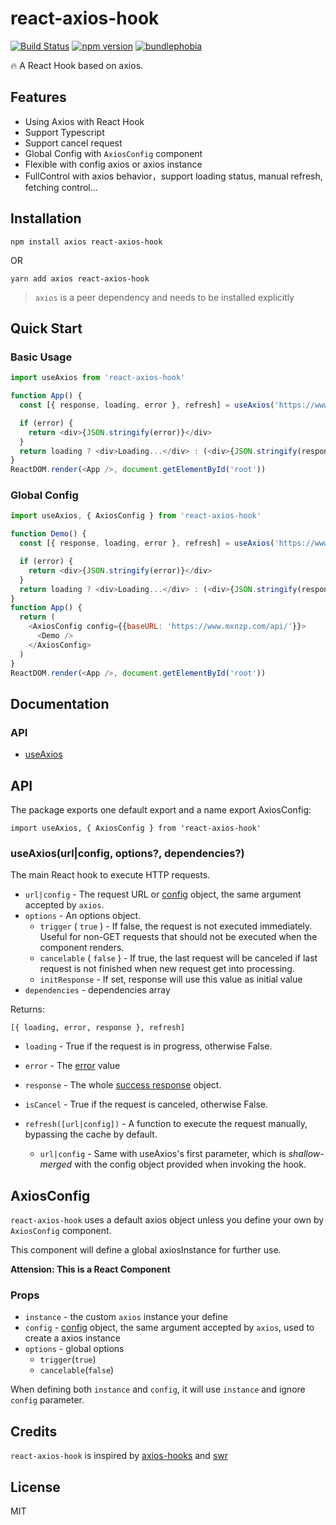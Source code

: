 # react-axios-hook

[![Build Status](https://travis-ci.org/nullptru/react-axios-hook.svg?branch=master)](https://travis-ci.org/nullptru/react-axios-hook)
[![npm version](https://badge.fury.io/js/react-axios-hook.svg)](https://badge.fury.io/js/react-axios-hook)
[![bundlephobia](https://badgen.net/bundlephobia/minzip/react-axios-hook)](https://bundlephobia.com/result?p=react-axios-hook)

:fire: A React Hook based on axios.

## Features

- Using Axios with React Hook
- Support Typescript
- Support cancel request
- Global Config with `AxiosConfig` component
- Flexible with config axios or axios instance
- FullControl with axios behavior，support loading status, manual refresh, fetching control...

## Installation

`npm install axios react-axios-hook`

OR

`yarn add axios react-axios-hook`

> `axios` is a peer dependency and needs to be installed explicitly

## Quick Start

### Basic Usage

```javascript
import useAxios from 'react-axios-hook'

function App() {
  const [{ response, loading, error }, refresh] = useAxios('https://www.mxnzp.com/api/holiday/single/20181121', [])

  if (error) {
    return <div>{JSON.stringify(error)}</div>
  }
  return loading ? <div>Loading...</div> : (<div>{JSON.stringify(response)}</div>)
}
ReactDOM.render(<App />, document.getElementById('root'))
```

### Global Config

```javascript
import useAxios, { AxiosConfig } from 'react-axios-hook'

function Demo() {
  const [{ response, loading, error }, refresh] = useAxios('https://www.mxnzp.com/api/holiday/single/20181121')

  if (error) {
    return <div>{JSON.stringify(error)}</div>
  }
  return loading ? <div>Loading...</div> : (<div>{JSON.stringify(response)}</div>)
}
function App() {
  return (
    <AxiosConfig config={{baseURL: 'https://www.mxnzp.com/api/'}}>
      <Demo />
    </AxiosConfig>
  )
}
ReactDOM.render(<App />, document.getElementById('root'))
```

## Documentation

### API

- [useAxios](#useaxiosurlconfig-options)

## API

The package exports one default export and a name export AxiosConfig:

`import useAxios, { AxiosConfig } from 'react-axios-hook'`

### useAxios(url|config, options?, dependencies?)

The main React hook to execute HTTP requests.

- `url|config` - The request URL or [config](https://github.com/axios/axios#request-config) object, the same argument accepted by `axios`.
- `options` - An options object.
  - `trigger` ( `true` ) - If false, the request is not executed immediately. Useful for non-GET requests that should not be executed when the component renders.
  - `cancelable` ( `false` ) - If true, the last request will be canceled if last request is not finished when new request get into processing.
  - `initResponse` - If set, response will use this value as initial value
- `dependencies` - dependencies array

Returns:

`[{ loading, error, response }, refresh]`

- `loading` - True if the request is in progress, otherwise False.
- `error` - The [error](https://github.com/axios/.axios#handling-errors) value
- `response` - The whole [success response](https://github.com/axios/axios#response-schema) object.
- `isCancel` - True if the request is canceled, otherwise False.

- `refresh([url|config])` - A function to execute the request manually, bypassing the cache by default.
  - `url|config` - Same with useAxios's first parameter, which is _shallow-merged_ with the config object provided when invoking the hook.

## AxiosConfig

`react-axios-hook` uses a default axios object unless you define your own by `AxiosConfig` component.

This component will define a global axiosInstance for further use.

**Attension: This is a React Component**

### Props
- `instance` - the custom `axios` instance your define
- `config`   - [config](https://github.com/axios/axios#request-config) object, the same argument accepted by `axios`, used to create a axios instance
- `options`  - global options
  - `trigger`(`true`)
  - `cancelable`(`false`)

When defining both `instance` and `config`, it will use `instance` and ignore `config` parameter. 

## Credits

`react-axios-hook` is inspired by [axios-hooks](https://github.com/simoneb/axios-hooks) and [swr](https://github.com/zeit/swr)

## License

MIT
